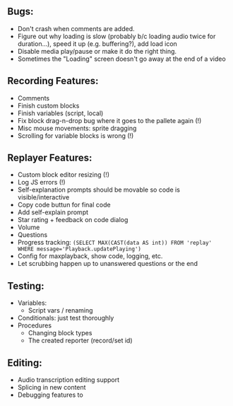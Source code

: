 ## Bugs:

* Don't crash when comments are added.
* Figure out why loading is slow (probably b/c loading audio twice for duration...), speed it up (e.g. buffering?), add load icon
* Disable media play/pause or make it do the right thing.
* Sometimes the "Loading" screen doesn't go away at the end of a video

## Recording Features:
* Comments
* Finish custom blocks
* Finish variables (script, local)
* Fix block drag-n-drop bug where it goes to the pallete again (!)
* Misc mouse movements: sprite dragging
* Scrolling for variable blocks is wrong (!)

## Replayer Features:
* Custom block editor resizing (!)
* Log JS errors (!)
* Self-explanation prompts should be movable so code is visible/interactive
* Copy code buttun for final code
* Add self-explain prompt
* Star rating + feedback on code dialog
* Volume
* Questions
* Progress tracking: `(SELECT MAX(CAST(data AS int)) FROM 'replay' WHERE message='Playback.updatePlaying')`
* Config for maxplayback, show code, logging, etc.
* Let scrubbing happen up to unanswered questions or the end

## Testing:

* Variables:
  * Script vars / renaming
* Conditionals: just test thoroughly
* Procedures
   * Changing block types
   * The created reporter (record/set id)

## Editing:

* Audio transcription editing support
* Splicing in new content
* Debugging features to
